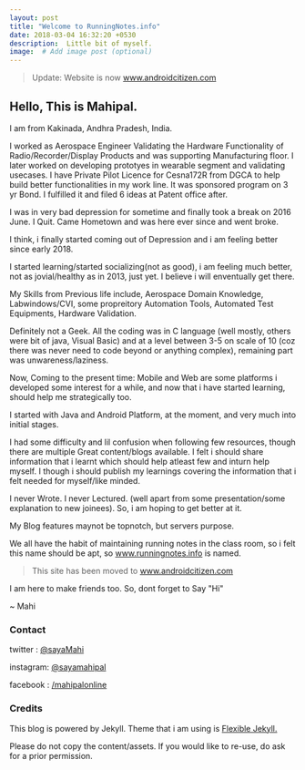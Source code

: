 ```yaml
---
layout: post
title: "Welcome to RunningNotes.info"
date: 2018-03-04 16:32:20 +0530
description:  Little bit of myself. 
image:  # Add image post (optional)
---
```

> Update: Website is now www.androidcitizen.com

## Hello, This is Mahipal.

I am from Kakinada, Andhra Pradesh, India. 

I worked as Aerospace Engineer Validating the Hardware Functionality of Radio/Recorder/Display Products and was supporting Manufacturing floor. I later worked on developing prototyes in wearable segment and validating usecases. I have Private Pilot Licence for Cesna172R from DGCA to help build better functionalities in my work line. It was sponsored program on 3 yr Bond. I fulfilled it and filed 6 ideas at Patent office after. 

I was in very bad depression for sometime and finally took a break on 2016 June. I Quit. Came Hometown and was here ever since and went broke.

I think, i finally started coming out of Depression and i am feeling better since early 2018.

I started learning/started socializing(not as good), i am feeling much better, not as jovial/healthy as in 2013, just yet. I believe i will enventually get there.

My Skills from Previous life include, Aerospace Domain Knowledge, Labwindows/CVI, some propreitory Automation Tools, Automated Test Equipments, Hardware Validation.

Definitely not a Geek. All the coding was in C language (well mostly, others were bit of java, Visual Basic) and at a level between 3-5 on scale of 10 (coz there was never need to code beyond or anything complex), remaining part was unwareness/laziness.

Now, Coming to the present time: Mobile and Web are some platforms i developed some interest for a while, and now 
that i have started learning, should help me strategically too.

I started with Java and Android Platform, at the moment, and very much into initial stages.

I had some difficulty and lil confusion when following few resources, though there are multiple Great content/blogs available. I felt i should share information that i learnt which should help atleast few and inturn help myself. I though i should publish my learnings covering the information that i felt needed for myself/like minded.

I never Wrote. I never Lectured. (well apart from some presentation/some explanation to new joinees). So, i am hoping to get better at it.

My Blog features maynot be topnotch, but servers purpose.

We all have the habit of maintaining running notes in the class room, so i felt this name should be apt, so www.runningnotes.info is named.

> This site has been moved to www.androidcitizen.com

I am here to make friends too. So, dont forget to Say "Hi"

~ Mahi 

### Contact

twitter  :   <a href="https://www.twitter.com/sayaMahi" target="_blank">@sayaMahi</a>

instagram: <a href="https://www.instagram.com/sayamahipal" target="_blank">@sayamahipal</a>

facebook :  <a href="https://www.facebook.com/mahipalonline" target="_blank">/mahipalonline</a>

### Credits

This blog is powered by Jekyll. Theme that i am using is <a href="https://github.com/artemsheludko/flexible-jekyll" target="_blank">Flexible Jekyll.</a>

Please do not copy the content/assets. If you would like to re-use, do ask for a prior permission.





